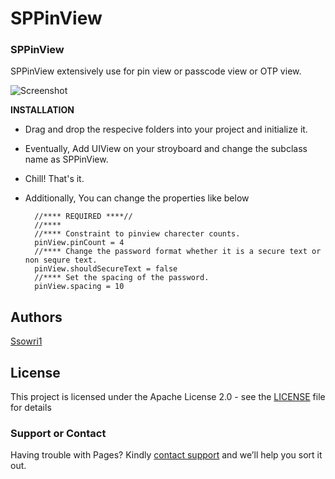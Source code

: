 # SPPinView

### SPPinView

SPPinView extensively use for pin view or passcode view or OTP view.

![Screenshot](https://github.com/ssowri1/SPPinView/blob/master/SPPinView/ezgif.com-video-to-gif.gif?raw=true)

**INSTALLATION** 

- Drag and drop the respecive folders into your project and initialize it.
- Eventually, Add UIView on your stroyboard and change the subclass name as SPPinView. 
- Chill! That's it.
- Additionally, You can change the properties like below

        //**** REQUIRED ****//
        //**** 
        //**** Constraint to pinview charecter counts.
        pinView.pinCount = 4
        //**** Change the password format whether it is a secure text or non sequre text.
        pinView.shouldSecureText = false
        //**** Set the spacing of the password.
        pinView.spacing = 10
        
## Authors

[Ssowri1](https://github.com/ssowri1)

## License

This project is licensed under the Apache License 2.0 - see the [LICENSE](LICENSE) file for details

### Support or Contact

Having trouble with Pages? Kindly [contact support](https://github.com/contact) and we’ll help you sort it out.
